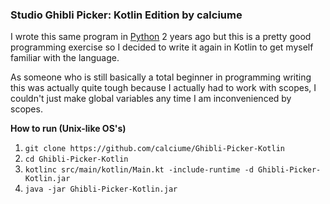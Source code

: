### Studio Ghibli Picker: Kotlin Edition by calciume

I wrote this same program in [Python](https://github.com/calciume/Ghibli-Picker) 2 years ago but this is a pretty good programming exercise so I decided to write it again in Kotlin to get myself familiar with the language. 

As someone who is still basically a total beginner in programming writing this was actually quite tough because I actually had to work with scopes, I couldn't just make global variables any time I am inconvenienced by scopes. 

**How to run (Unix-like OS's)**
1. `git clone https://github.com/calciume/Ghibli-Picker-Kotlin`
2. `cd Ghibli-Picker-Kotlin`
3. `kotlinc src/main/kotlin/Main.kt -include-runtime -d Ghibli-Picker-Kotlin.jar`
4. `java -jar Ghibli-Picker-Kotlin.jar`